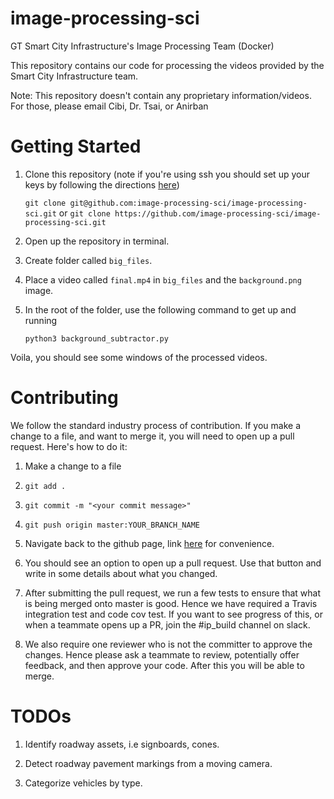# image-processing-sci
GT Smart City Infrastructure's Image Processing Team (Docker)

This repository contains our code for processing the videos provided by the Smart City Infrastructure team.

Note: This repository doesn't contain any proprietary information/videos. For those, please email Cibi, Dr. Tsai, or Anirban

# Getting Started

1) Clone this repository (note if you're using ssh you should set up your keys by following the directions [here](https://help.github.com/articles/connecting-to-github-with-ssh/))

    `git clone git@github.com:image-processing-sci/image-processing-sci.git` or `git clone https://github.com/image-processing-sci/image-processing-sci.git`

2) Open up the repository in terminal.

3) Create folder called `big_files`.

4) Place a video called `final.mp4` in `big_files` and the `background.png` image.

5) In the root of the folder, use the following command to get up and running

    `python3 background_subtractor.py`

Voila, you should see some windows of the processed videos.

# Contributing

We follow the standard industry process of contribution. If you make a change to a file, and want to merge it, you will need to open up a pull request.
Here's how to do it:

1) Make a change to a file

2) `git add .`

3) `git commit -m "<your commit message>"`

4) `git push origin master:YOUR_BRANCH_NAME`

5) Navigate back to the github page, link [here](https://github.com/image-processing-sci/image-processing-sci) for convenience.

6) You should see an option to open up a pull request. Use that button and write in some details about what you changed.

7) After submitting the pull request, we run a few tests to ensure that what is being merged onto master is good. Hence we have required a Travis integration test and code cov test. If you want to see progress of this, or when a teammate opens up a PR, join the #ip_build channel on slack.

8) We also require one reviewer who is not the committer to approve the changes. Hence please ask a teammate to review, potentially offer feedback, and then approve your code. After this you will be able to merge.

# TODOs

1) Identify roadway assets, i.e signboards, cones.

2) Detect roadway pavement markings from a moving camera.

3) Categorize vehicles by type.
